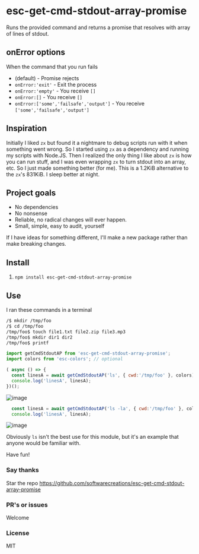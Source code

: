 # esc-get-cmd-stdout-array-promise
Runs the provided command and returns a promise that resolves with array of lines of stdout.

## onError options
When the command that you run fails
* (default) - Promise rejects
* `onError:'exit'` - Exit the process
* `onError:'empty'` - You receive `[]`
* `onError:[]` - You receive `[]`
* `onError:['some','failsafe','output']` - You receive `['some','failsafe','output']`

## Inspiration
Initially I liked `zx` but found it a nightmare to debug scripts run with it when something went wrong.
So I started using `zx` as a dependency and running my scripts with Node.JS.
Then I realized the only thing I like about `zx` is how you can run stuff, and I was even wrapping `zx` to turn stdout into an array, etc.
So I just made something better (for me).
This is a 1.2KiB alternative to the `zx`'s 831KiB.
I sleep better at night.

## Project goals
* No dependencies
* No nonsense
* Reliable, no radical changes will ever happen.
* Small, simple, easy to audit, yourself

If I have ideas for something different, I'll make a new package rather than make breaking changes.

## Install
1. `npm install esc-get-cmd-stdout-array-promise`

## Use
I ran these commands in a terminal
```sh
/$ mkdir /tmp/foo
/$ cd /tmp/foo
/tmp/foo$ touch file1.txt file2.zip file3.mp3
/tmp/foo$ mkdir dir1 dir2
/tmp/foo$ printf 
```

```javascript
import getCmdStdoutAP from 'esc-get-cmd-stdout-array-promise';
import colors from 'esc-colors'; // optional

( async () => {
  const linesA = await getCmdStdoutAP('ls', { cwd:'/tmp/foo' }, colors);
  console.log('linesA', linesA);
})();
```
![image](https://github.com/user-attachments/assets/9d073807-fce1-411b-96c4-82e794fa8e38)

```JavaScript
  const linesA = await getCmdStdoutAP('ls -la', { cwd:'/tmp/foo' }, colors);
  console.log('linesA', linesA);
```
![image](https://github.com/user-attachments/assets/272a2b45-2bcb-4884-ba5d-c90c1dd8e0ea)

Obviously `ls` isn't the best use for this module, but it's an example that anyone would be familiar with.

Have fun!

### Say thanks
Star the repo
https://github.com/softwarecreations/esc-get-cmd-stdout-array-promise

### PR's or issues
Welcome

### License
MIT
